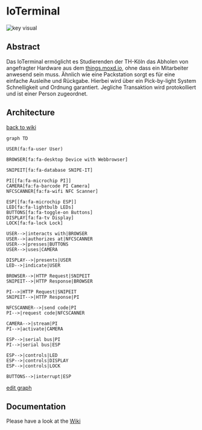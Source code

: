 # IoTerminal

![key visual](https://raw.githubusercontent.com/nikcani/smart-inventory/main/key-visual.png)


## Abstract
Das IoTerminal ermöglicht es Studierenden der TH-Köln das Abholen von angefragter Hardware aus dem [things.moxd.io](things.moxd.io), ohne dass ein Mitarbeiter anwesend sein muss. Ähnlich wie eine Packstation sorgt es für eine einfache Ausleihe und Rückgabe. Hierbei wird über ein Pick-by-light System Schnelligkeit und Ordnung garantiert. Jegliche Transaktion wird protokolliert und ist einer Person zugeordnet.

## Architecture
[back to wiki](https://github.com/nikcani/smart-inventory/wiki#architektur)
```mermaid
graph TD

USER(fa:fa-user User)

BROWSER[fa:fa-desktop Device with Webbrowser]

SNIPEIT[fa:fa-database SNIPE-IT]

PI[[fa:fa-microchip PI]]
CAMERA[fa:fa-barcode PI Camera]
NFCSCANNER[fa:fa-wifi NFC Scanner]

ESP[[fa:fa-microchip ESP]]
LED[fa:fa-lightbulb LEDs]
BUTTONS[fa:fa-toggle-on Buttons]
DISPLAY[fa:fa-tv Display]
LOCK[fa:fa-lock Lock]

USER-->|interacts with|BROWSER
USER-->|authorizes at|NFCSCANNER
USER-->|presses|BUTTONS
USER-->|uses|CAMERA

DISPLAY-->|presents|USER
LED-->|indicate|USER

BROWSER-->|HTTP Request|SNIPEIT
SNIPEIT-->|HTTP Response|BROWSER

PI-->|HTTP Request|SNIPEIT
SNIPEIT-->|HTTP Response|PI

NFCSCANNER-->|send code|PI
PI-->|request code|NFCSCANNER

CAMERA-->|stream|PI
PI-->|activate|CAMERA

ESP-->|serial bus|PI
PI-->|serial bus|ESP

ESP-->|controls|LED
ESP-->|controls|DISPLAY
ESP-->|controls|LOCK

BUTTONS-->|interrupt|ESP
```
[edit graph](https://mermaid.live)

## Documentation
Please have a look at the [Wiki](https://github.com/nikcani/smart-inventory/wiki)
